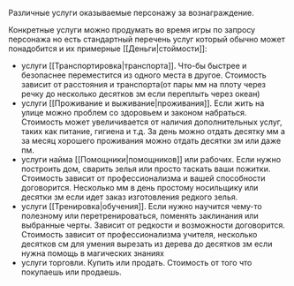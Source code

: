 Различные услуги оказываемые персонажу за вознаграждение. 

Конкретные услуги можно продумать во время игры по запросу персонажа но есть стандартный перечень услуг который обычно может понадобится и их примерные [[Деньги|стоймости]]:
- услуги [[Транспортировка|транспорта]]. Что-бы быстрее и безопаснее переместится из одного места в другое. Стоимость зависит от расстояния и транспорта(от пары мм на плоту через речку до несколько десятков зм если переплыть через океан)
- услуги [[Проживание и выживание|проживания]]. Если жить на улице можно проблем со здоровьем и законом набраться. Стоимость может увеличивается от наличия дополнительных услуг, таких как питание, гигиена и т.д. За день можно отдать десятку мм а за месяц хорошего проживания можно отдать десятки зм или даже пм. 
- услуги найма [[Помощники|помощников]] или рабочих. Если нужно построить дом, сварить зелья или просто таскать ваши пожитки. Стоимость зависит от профессионализма и вашей способности договорится. Несколько мм в день простому носильщику или десятки зм если идет заказ изготовления редкого зелья.
- услуги [[Тренировка|обучения]]. Если нужно научится чему-то полезному или перетренироваться, поменять заклинания или выбранные черты. Зависит от редкости и возможности договорится.  Стоимость зависит от профессионализма учителя, несколько десятков см для умения вырезать из дерева до десятков зм если нужна помощь в магических знаниях
- услуги торговли. Купить или продать. Стоимость от того что покупаешь или продаешь.